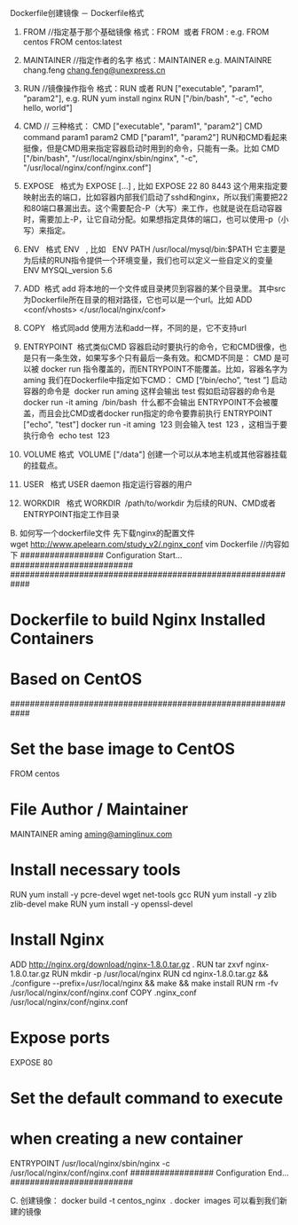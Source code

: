 Dockerfile创建镜像 － Dockerfile格式

1. FROM //指定基于那个基础镜像
	格式：FROM <image> 或者 FROM <image>:<tag>
	e.g.
		FROM centos
		FROM centos:latest

2. MAINTAINER //指定作者的名字
	格式：MAINTAINER <name>
	e.g.
		MAINTAINRE chang.feng chang.feng@unexpress.cn

3. RUN //镜像操作指令
	格式：RUN <command> 或者 RUN ["executable", "param1", "param2"],
	e.g.
		RUN yum install nginx
		RUN ["/bin/bash", "-c", "echo hello, world"]

4. CMD  // 三种格式：
	CMD ["executable", "param1", "param2"]
	CMD command param1 param2
	CMD ["param1", "param2"]
	RUN和CMD看起来挺像，但是CMD用来指定容器启动时用到的命令，只能有一条。比如
	CMD ["/bin/bash", "/usr/local/nginx/sbin/nginx", "-c", "/usr/local/nginx/conf/nginx.conf"]

5. EXPOSE  
	格式为 EXPOSE <port> [<port>...] , 比如
	EXPOSE 22 80 8443
	这个用来指定要映射出去的端口，比如容器内部我们启动了sshd和nginx，所以我们需要把22和80端口暴漏出去。这个需要配合-P（大写）来工作，也就是说在启动容器时，需要加上-P，让它自动分配。如果想指定具体的端口，也可以使用-p（小写）来指定。

6. ENV  
	格式 ENV  <key> <value>, 比如  
	ENV PATH /usr/local/mysql/bin:$PATH
	它主要是为后续的RUN指令提供一个环境变量，我们也可以定义一些自定义的变量
	ENV MYSQL_version 5.6

7. ADD  格式 add <src> <dest>
	将本地的一个文件或目录拷贝到容器的某个目录里。 其中src为Dockerfile所在目录的相对路径，它也可以是一个url。比如
	ADD <conf/vhosts> </usr/local/nginx/conf>

8. COPY  
	格式同add
	使用方法和add一样，不同的是，它不支持url

9. ENTRYPOINT  格式类似CMD
	容器启动时要执行的命令，它和CMD很像，也是只有一条生效，如果写多个只有最后一条有效。和CMD不同是：
	CMD 是可以被 docker run 指令覆盖的，而ENTRYPOINT不能覆盖。比如，容器名字为aming
	我们在Dockerfile中指定如下CMD：
	CMD [“/bin/echo”, “test ”] 
	启动容器的命令是  docker run aming 这样会输出 test
	假如启动容器的命令是 docker run -it aming  /bin/bash  什么都不会输出
	ENTRYPOINT不会被覆盖，而且会比CMD或者docker run指定的命令要靠前执行
	ENTRYPOINT ["echo", "test"]
	docker run -it aming  123
	则会输入 test  123 ，这相当于要执行命令  echo test  123 

10. VOLUME 
	格式  VOLUME ["/data"]
	创建一个可以从本地主机或其他容器挂载的挂载点。


11. USER  
	格式 USER daemon
	指定运行容器的用户


12. WORKDIR  
	格式 WORKDIR  /path/to/workdir
	为后续的RUN、CMD或者ENTRYPOINT指定工作目录


B. 如何写一个dockerfile文件
先下载nginx的配置文件 wget http://www.apelearn.com/study_v2/.nginx_conf 
vim Dockerfile //内容如下
################# Configuration Start... #########################
############################################################
# Dockerfile to build Nginx Installed Containers
# Based on CentOS
############################################################
# Set the base image to CentOS
FROM centos
# File Author / Maintainer
MAINTAINER aming aming@aminglinux.com

# Install necessary tools
RUN yum install -y pcre-devel wget net-tools gcc
RUN yum install -y zlib zlib-devel make
RUN yum install -y openssl-devel

# Install Nginx
ADD http://nginx.org/download/nginx-1.8.0.tar.gz .
RUN tar zxvf nginx-1.8.0.tar.gz
RUN mkdir -p /usr/local/nginx
RUN cd nginx-1.8.0.tar.gz && ./configure --prefix=/usr/local/nginx && make && make install
RUN rm -fv /usr/local/nginx/conf/nginx.conf
COPY .nginx_conf /usr/local/nginx/conf/nginx.conf

# Expose ports
EXPOSE 80
# Set the default command to execute
# when creating a new container
ENTRYPOINT /usr/local/nginx/sbin/nginx -c /usr/local/nginx/conf/nginx.conf
################# Configuration End... #########################

C. 创建镜像：
docker build -t centos_nginx  .
docker  images 可以看到我们新建的镜像
